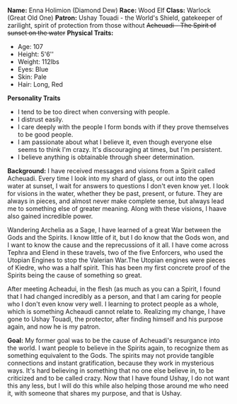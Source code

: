 **Name:** Enna Holimion (Diamond Dew)
**Race:** Wood Elf 
**Class:** Warlock (Great Old One)
**Patron:** Ushay Touadi - the World's Shield, gatekeeper of zarilight, spirit of protection from those without
~~Acheuadi - The Spirit of sunset on the water~~
**Physical Traits:** 
* Age: 107
* Height: 5'6''
* Weight: 112lbs
* Eyes: Blue
* Skin: Pale
* Hair: Long, Red

**Personality Traits**
* I tend to be too direct when conversing with people.
* I distrust easily.
* I care deeply with the people I form bonds with if they prove themselves to be good people.
* I am passionate about what I believe it, even though everyone else seems to think I'm crazy. It's discouraging at times, but I'm persistent.
* I believe anything is obtainable through sheer determination.

**Background:** I have received messages and visions from a Spirit called Acheuadi.  Every time I look into my shard of glass, or out into the open water at sunset, I wait for answers to questions I don't even know yet. I look for visions in the water, whether they be past, present, or future. They are always in pieces, and almost never make complete sense, but always lead me to something else of greater meaning. Along with these visions, I haave also gained incredible power.

Wandering Archelia as a Sage, I have learned of a great War between the Gods and the Spirits. I know little of it, but I do know that the Gods won, and I want to know the cause and the reprecussions of it all. I have come across Tephra and Elend in these travels, two of the five Enforcers, who used the Utopian Engines to stop the Valerian War.The Utopian engines were pieces of Kiedre, who was a half spirit. This has been my first concrete proof of the Spirits being the cause of something so great.

After meeting Acheadui, in the flesh (as much as you can a Spirit, I found that I had changed incredibly as a person, and that I am caring for people who I don't even know very well. I learning to protect people as a whole, which is something Acheaudi cannot relate to. Realizing my change, I have gone to Ushay Touadi, the protector, after finding himself and his purpose again, and now he is my patron.

**Goal:** My former goal was to be the cause of Acheuadi's resurgance into the world. I want people to believe in the Spirits again, to recognize them as something equivalent to the Gods. The spirits may not provide tangible connections and instant gratification, because they work in mysterious ways. It's hard believing in something that no one else believe in, to be criticized and to be called crazy. Now that I have found Ushay, I do not want this any less, but I will do this while also helping those around me who need it, with someone that shares my purpose, and that is Ushay.